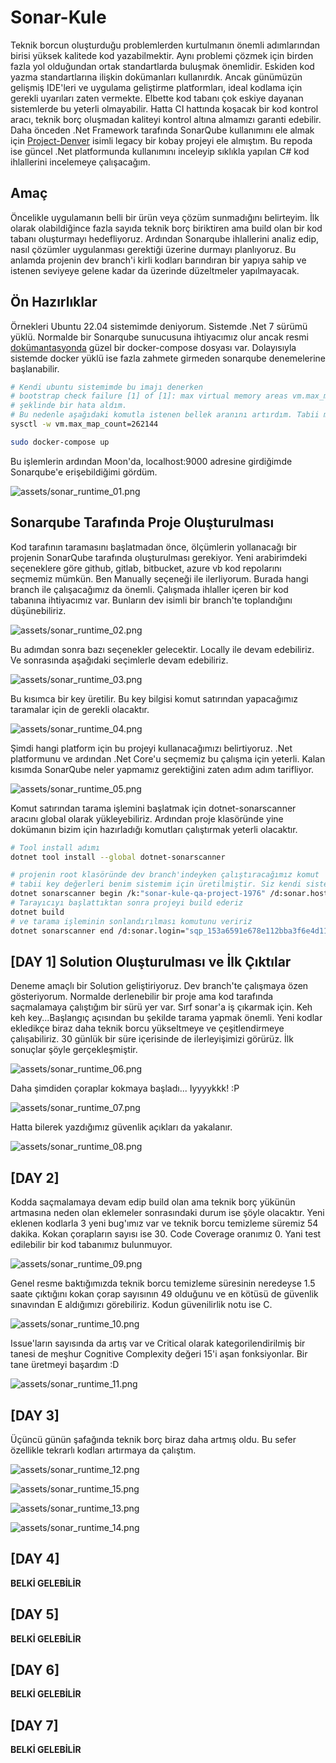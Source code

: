 # Sonar-Kule

Teknik borcun oluşturduğu problemlerden kurtulmanın önemli adımlarından birisi yüksek kalitede kod yazabilmektir. Aynı problemi çözmek için birden fazla yol olduğundan ortak standartlarda buluşmak önemlidir. Eskiden kod yazma standartlarına ilişkin dokümanları kullanırdık. Ancak günümüzün gelişmiş IDE'leri ve uygulama geliştirme platformları, ideal kodlama için gerekli uyarıları zaten vermekte. Elbette kod tabanı çok eskiye dayanan sistemlerde bu yeterli olmayabilir. Hatta CI hattında koşacak bir kod kontrol aracı, teknik borç oluşmadan kaliteyi kontrol altına almamızı garanti edebilir. Daha önceden .Net Framework tarafında SonarQube kullanımını ele almak için [Project-Denver](https://github.com/buraksenyurt/project-denver) isimli legacy bir kobay projeyi ele almıştım. Bu repoda ise güncel .Net platformunda kullanımını inceleyip sıklıkla yapılan C# kod ihlallerini incelemeye çalışacağım.

## Amaç

Öncelikle uygulamanın belli bir ürün veya çözüm sunmadığını belirteyim. İlk olarak olabildiğince fazla sayıda teknik borç biriktiren ama build olan bir kod tabanı oluşturmayı hedefliyoruz. Ardından Sonarqube ihlallerini analiz edip, nasıl çözümler uygulanması gerektiği üzerine durmayı planlıyoruz. Bu anlamda projenin dev branch'i kirli kodları barındıran bir yapıya sahip ve istenen seviyeye gelene kadar da üzerinde düzeltmeler yapılmayacak.

## Ön Hazırlıklar

Örnekleri Ubuntu 22.04 sistemimde deniyorum. Sistemde .Net 7 sürümü yüklü. Normalde bir Sonarqube sunucusuna ihtiyacımız olur ancak resmi [dokümantasyonda](https://docs.sonarqube.org/9.7/setup-and-upgrade/install-the-server/) güzel bir docker-compose dosyası var. Dolayısıyla sistemde docker yüklü ise fazla zahmete girmeden sonarqube denemelerine başlanabilir.

```bash
# Kendi ubuntu sistemimde bu imajı denerken 
# bootstrap check failure [1] of [1]: max virtual memory areas vm.max_map_count [65530] is too low, increase to at least [262144]
# şeklinde bir hata aldım.
# Bu nedenle aşağıdaki komutla istenen bellek aranını artırdım. Tabii makinenin fanı biraz bağırmaya başladı :D
sysctl -w vm.max_map_count=262144

sudo docker-compose up
```

Bu işlemlerin ardından Moon'da, localhost:9000 adresine girdiğimde Sonarqube'e erişebildiğimi gördüm.

![assets/sonar_runtime_01.png](assets/sonar_runtime_01.png)

## Sonarqube Tarafında Proje Oluşturulması

Kod tarafının taramasını başlatmadan önce, ölçümlerin yollanacağı bir projenin SonarQube tarafında oluşturulması gerekiyor. Yeni arabirimdeki seçeneklere göre github, gitlab, bitbucket, azure vb kod repolarını seçmemiz mümkün. Ben Manually seçeneği ile ilerliyorum. Burada hangi branch ile çalışacağımız da önemli. Çalışmada ihlaller içeren bir kod tabanına ihtiyacımız var. Bunların dev isimli bir branch'te toplandığını düşünebiliriz.

![assets/sonar_runtime_02.png](assets/sonar_runtime_02.png)

Bu adımdan sonra bazı seçenekler gelecektir. Locally ile devam edebiliriz. Ve sonrasında aşağıdaki seçimlerle devam edebiliriz.

![assets/sonar_runtime_03.png](assets/sonar_runtime_03.png)

Bu kısımca bir key üretilir. Bu key bilgisi komut satırından yapacağımız taramalar için de gerekli olacaktır.

![assets/sonar_runtime_04.png](assets/sonar_runtime_04.png)

Şimdi hangi platform için bu projeyi kullanacağımızı belirtiyoruz. .Net platformunu ve ardından .Net Core'u seçmemiz bu çalışma için yeterli. Kalan kısımda SonarQube neler yapmamız gerektiğini zaten adım adım tarifliyor.

![assets/sonar_runtime_05.png](assets/sonar_runtime_05.png)

Komut satırından tarama işlemini başlatmak için dotnet-sonarscanner aracını global olarak yükleyebiliriz. Ardından proje klasöründe yine dokümanın bizim için hazırladığı komutları çalıştırmak yeterli olacaktır.

```bash
# Tool install adımı
dotnet tool install --global dotnet-sonarscanner

# projenin root klasöründe dev branch'indeyken çalıştıracağımız komut
# tabii key değerleri benim sistemim için üretilmiştir. Siz kendi sisteminizde üretilen proje adı ve key değerlerini kullanmalısınız.
dotnet sonarscanner begin /k:"sonar-kule-qa-project-1976" /d:sonar.host.url="http://localhost:9000"  /d:sonar.login="sqp_153a6591e678e112bba3f6e4d11c7d7bd0643df5"
# Tarayıcıyı başlattıktan sonra projeyi build ederiz
dotnet build
# ve tarama işleminin sonlandırılması komutunu veririz
dotnet sonarscanner end /d:sonar.login="sqp_153a6591e678e112bba3f6e4d11c7d7bd0643df5"
```

## [DAY 1] Solution Oluşturulması ve İlk Çıktılar

Deneme amaçlı bir Solution geliştiriyoruz. Dev branch'te çalışmaya özen gösteriyorum. Normalde derlenebilir bir proje ama kod tarafında saçmalamaya çalıştığım bir sürü yer var. Sırf sonar'a iş çıkarmak için. Keh keh key...Başlangıç açısından bu şekilde tarama yapmak önemli. Yeni kodlar ekledikçe biraz daha teknik borcu yükseltmeye ve çeşitlendirmeye çalışabiliriz. 30 günlük bir süre içerisinde de ilerleyişimizi görürüz. İlk sonuçlar şöyle gerçekleşmiştir.

![assets/sonar_runtime_06.png](assets/sonar_runtime_06.png)

Daha şimdiden çoraplar kokmaya başladı... Iyyyykkk! :P

![assets/sonar_runtime_07.png](assets/sonar_runtime_07.png)

Hatta bilerek yazdığımız güvenlik açıkları da yakalanır.

![assets/sonar_runtime_08.png](assets/sonar_runtime_08.png)

## [DAY 2]

Kodda saçmalamaya devam edip build olan ama teknik borç yükünün artmasına neden olan eklemeler sonrasındaki durum ise şöyle olacaktır. Yeni eklenen kodlarla 3 yeni bug'ımız var ve teknik borcu temizleme süremiz 54 dakika. Kokan çorapların sayısı ise 30. Code Coverage oranımız 0. Yani test edilebilir bir kod tabanımız bulunmuyor.

![assets/sonar_runtime_09.png](assets/sonar_runtime_09.png)

Genel resme baktığımızda teknik borcu temizleme süresinin neredeyse 1.5 saate çıktığını kokan çorap sayısının 49 olduğunu ve en kötüsü de güvenlik sınavından E aldığımızı görebiliriz. Kodun güvenilirlik notu ise C.

![assets/sonar_runtime_10.png](assets/sonar_runtime_10.png)

Issue'ların sayısında da artış var ve Critical olarak kategorilendirilmiş bir tanesi de meşhur Cognitive Complexity değeri 15'i aşan fonksiyonlar. Bir tane üretmeyi başardım :D

![assets/sonar_runtime_11.png](assets/sonar_runtime_11.png)

## [DAY 3]

Üçüncü günün şafağında teknik borç biraz daha artmış oldu. Bu sefer özellikle tekrarlı kodları artırmaya da çalıştım.

![assets/sonar_runtime_12.png](assets/sonar_runtime_12.png)

![assets/sonar_runtime_15.png](assets/sonar_runtime_15.png)

![assets/sonar_runtime_13.png](assets/sonar_runtime_13.png)

![assets/sonar_runtime_14.png](assets/sonar_runtime_14.png)

## [DAY 4]

__BELKİ GELEBİLİR__

## [DAY 5]

__BELKİ GELEBİLİR__

## [DAY 6]

__BELKİ GELEBİLİR__

## [DAY 7]

__BELKİ GELEBİLİR__
